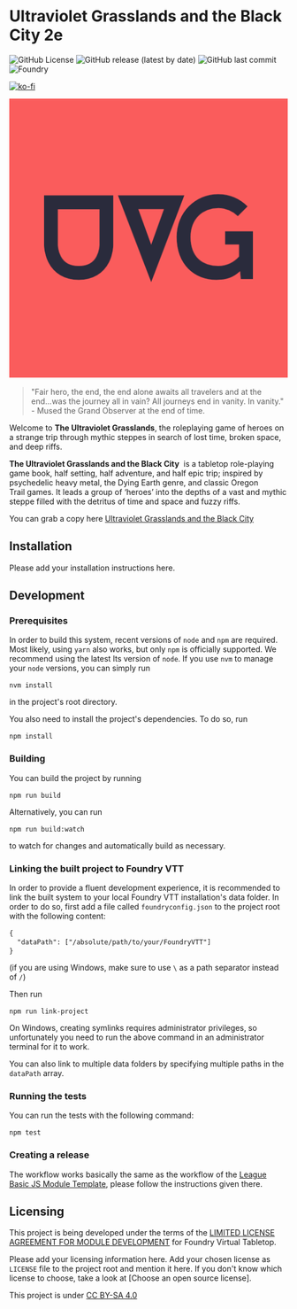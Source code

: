 <!--
SPDX-FileCopyrightText: 2022 Johannes Loher

SPDX-License-Identifier: MIT
-->

# Ultraviolet Grasslands and the Black City 2e

![GitHub License](https://img.shields.io/github/license/itsmegrave/uvg2e-foundryvtt?style=flat-square)
![GitHub release (latest by date)](https://img.shields.io/github/downloads/itsmegrave/uvg2e-foundryvtt/latest/total?style=flat-square)
![GitHub last commit](https://img.shields.io/github/last-commit/itsmegrave/uvg2e-foundryvtt?style=flat-square)
![Foundry](https://img.shields.io/badge/dynamic/json.svg?url=https://raw.githubusercontent.com/itsmegrave/uvg2e-foundryvtt/main/src/system.json&label=Foundry&query=$.compatibleCoreVersion&colorB=blue&style=flat-square)

[![ko-fi](https://ko-fi.com/img/githubbutton_sm.svg)](https://ko-fi.com/O5O7KUBQY)

<div align=center>

![UVG2e logo](./static/uvg-coral-icon.png)

</div>

> "Fair hero, the end, the end alone awaits all travelers and at the end...was the journey all in vain? All journeys end in vanity. In vanity." - Mused the Grand Observer at the end of time.

Welcome to **The Ultraviolet Grasslands**, the roleplaying game of heroes on a strange trip through mythic steppes in search of lost time, broken space, and deep riffs.

**The Ultraviolet Grasslands and the Black City**  is a tabletop role-playing game book, half setting, half adventure, and half epic trip; inspired by psychedelic heavy metal, the Dying Earth genre, and classic Oregon Trail games. It leads a group of ‘heroes’ into the depths of a vast and mythic steppe filled with the detritus of time and space and fuzzy riffs.

You can grab a copy here [Ultraviolet Grasslands and the Black City](https://www.exaltedfuneral.com/products/uvg-2e)
## Installation

Please add your installation instructions here.

## Development

### Prerequisites

In order to build this system, recent versions of `node` and `npm` are
required. Most likely, using `yarn` also works, but only `npm` is officially
supported. We recommend using the latest lts version of `node`. If you use `nvm`
to manage your `node` versions, you can simply run

```
nvm install
```

in the project's root directory.

You also need to install the project's dependencies. To do so, run

```
npm install
```

### Building

You can build the project by running

```
npm run build
```

Alternatively, you can run

```
npm run build:watch
```

to watch for changes and automatically build as necessary.

### Linking the built project to Foundry VTT

In order to provide a fluent development experience, it is recommended to link
the built system to your local Foundry VTT installation's data folder. In
order to do so, first add a file called `foundryconfig.json` to the project root
with the following content:

```
{
  "dataPath": ["/absolute/path/to/your/FoundryVTT"]
}
```

(if you are using Windows, make sure to use `\` as a path separator instead of
`/`)

Then run

```
npm run link-project
```

On Windows, creating symlinks requires administrator privileges, so
unfortunately you need to run the above command in an administrator terminal for
it to work.

You can also link to multiple data folders by specifying multiple paths in the
`dataPath` array.

### Running the tests

You can run the tests with the following command:

```
npm test
```

### Creating a release

The workflow works basically the same as the workflow of the [League Basic JS Module Template], please follow the
instructions given there.

## Licensing

This project is being developed under the terms of the
[LIMITED LICENSE AGREEMENT FOR MODULE DEVELOPMENT] for Foundry Virtual Tabletop.

Please add your licensing information here. Add your chosen license as
`LICENSE` file to the project root and mention it here.  If you don't know which
license to choose, take a look at [Choose an open source license].

[League Basic JS Module Template]: https://github.com/League-of-Foundry-Developers/FoundryVTT-Module-Template
[LIMITED LICENSE AGREEMENT FOR MODULE DEVELOPMENT]: https://foundryvtt.com/article/license/

This project is under [CC BY-SA 4.0](https://creativecommons.org/licenses/by-sa/4.0/deed.en)
